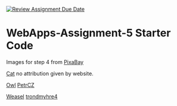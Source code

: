 [![Review Assignment Due Date](https://classroom.github.com/assets/deadline-readme-button-22041afd0340ce965d47ae6ef1cefeee28c7c493a6346c4f15d667ab976d596c.svg)](https://classroom.github.com/a/I_cAM86b)
# WebApps-Assignment-5 Starter Code

Images for step 4 from [PixaBay](https://pixabay.com/)

[Cat](https://pixabay.com/photos/cat-pet-animal-face-whiskers-fur-1151519/) no attribution given by website.

[Owl](https://pixabay.com/photos/bird-owl-barn-owl-wings-beak-3689510/) [PetrCZ](https://pixabay.com/users/petrcz-1106877/)

[Weasel](https://pixabay.com/photos/weasel-fur-whiskers-rodent-mammal-3352109/) [trondmyhre4](https://pixabay.com/users/trondmyhre4-5401410/)